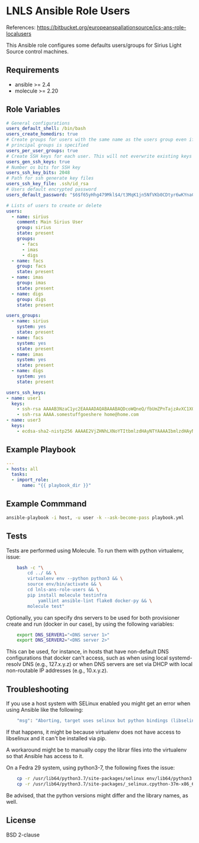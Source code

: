 LNLS Ansible Role Users
=======================

References: https://bitbucket.org/europeanspallationsource/ics-ans-role-localusers

This Ansible role configures some defaults users/groups for Sirius Light Source control machines.

## Requirements

- ansible >= 2.4
- molecule >= 2.20

## Role Variables

```yaml
# General configurations
users_default_shell: /bin/bash
users_create_homedirs: true
# Create groups for users with the same name as the users group even if
# principal groups is specified
users_per_user_groups: true
# Create SSH keys for each user. This will not everwrite existing keys
users_gen_ssh_keys: true
# Number os bits for SSH key
users_ssh_key_bits: 2048
# Path for ssh generate key files
users_ssh_key_file: .ssh/id_rsa
# Users default encrypted password
users_default_password: "$6$f65yHhg479Mkl$4/t3MqK1jn5NfVKb0CDtyr6wKYnaCBQOIAwV8/DG.q1hIOBehICwkhAAM3pGfpLeoRwSgLJKyHa6R/u2vtBn//"

# Lists of users to create or delete
users:
  - name: sirius
    comment: Main Sirius User
    group: sirius
    state: present
    groups:
      - facs
      - imas
      - digs
  - name: facs
    group: facs
    state: present
  - name: imas
    group: imas
    state: present
  - name: digs
    group: digs
    state: present

users_groups:
  - name: sirius
    system: yes
    state: present
  - name: facs
    system: yes
    state: present
  - name: imas
    system: yes
    state: present
  - name: digs
    system: yes
    state: present

users_ssh_keys:
- name: user1
  keys:
    - ssh-rsa AAAAB3NzaC1yc2EAAAADAQABAAABAQDcoWQneQ/fbUmZPnTajzAvXC1XOvhD5+61ZPW8obIZ54OpLcNKyOf4TfceapSAFnKidXv+Z9CZ6foXr2/64bgL43ILvSNUhU2ic4Tzy5ARYJ5o84R61La8/nv5eCQTlgQRTqdW8HVR+xFGNUhG44FqHa+yUXpyadKwIVFYuWQAFZ6qxy2Iwzso229zZa3/jS589aBD/Z83HThttXowYywMqjP68MNnzlb5thpQFkamzXfeziXflGf+mMiiHZHr2NPSOGamgCowqmqRK3Lmq0E1+CIAGzWOuRC0YhW41uu8A09AKScWWb10udPQhkolnwRZxOMXyRQmSAhCV0XrcaBv nope@nowheere.it
    - ssh-rsa AAAA.somestuffgoeshere home@home.com
- name: user3
  keys:
    - ecdsa-sha2-nistp256 AAAAE2VjZHNhLXNoYTItbmlzdHAyNTYAAAAIbmlzdHAyNTYAAABBBBB17LMqtZmwdqXkrlwCMp9fcvRCvi1aU2jd64lmqjQWJoKBSRgRohRCKmcqtBM3nqFHNDnAC2ZBYkEXbRq1F2c= alessio@bradipo
```

## Example Playbook

```yaml
---
- hosts: all
  tasks:
  - import_role:
      name: "{{ playbook_dir }}"
```

## Example Commmand

```bash
ansible-playbook -i host, -u user -k --ask-become-pass playbook.yml
```

## Tests

Tests are performed using Molecule. To run them with python virtualenv, issue:

```bash
    bash -c "\
        cd ../ && \
        virtualenv env --python python3 && \
        source env/bin/activate && \
        cd lnls-ans-role-users && \
        pip install molecule testinfra
            yamllint ansible-lint flake8 docker-py && \
        molecule test"
```

Optionally, you can specify dns servers to be used for both
provisioner create and run (docker in our case), by using
the following variables:


```bash
    export DNS_SERVER1="<DNS server 1>"
    export DNS_SERVER2="<DNS server 2>"
```

This can be used, for instance, in hosts that have non-default
DNS configurations that docker can't access, such as when
using local systemd-resolv DNS (e.g., 127.x.y.z) or when DNS
servers are set via DHCP with local non-routable IP addresses
(e.g., 10.x.y.z).

## Troubleshooting

If you use a host system with SELinux enabled you might get an error when using
Ansible like the following:

```bash
    "msg": "Aborting, target uses selinux but python bindings (libselinux-python) aren't installed!"
```

If that happens, it might be because virtualenv does not have access to libselinux
and it can't be installed via pip.

A workaround might be to manually copy the librar files into the virtualenv
so that Ansible has access to it.

On a Fedra 29 system, using python3-7, the following fixes the issue:

```bash
    cp -r /usr/lib64/python3.7/site-packages/selinux env/lib64/python3.7/site-packages/
    cp -r /usr/lib64/python3.7/site-packages/_selinux.cpython-37m-x86_64-linux-gnu.so env/lib64/python3.7/site-packages/
```

Be advised, that the python versions might differ and the library names, as well.

## License

BSD 2-clause
